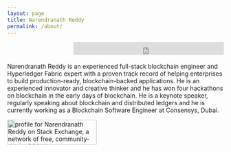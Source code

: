 ```yaml
---
layout: page
title: Narendranath Reddy
permalink: /about/
---
```

<iframe align="right" src="https://ghbtns.com/github-btn.html?user=narendranathreddythota&type=follow&count=true&size=large" frameborder="0" scrolling="0" width="350" height="30" title="GitHub"></iframe>
<br>
<br>

<p>Narendranath Reddy is an experienced full-stack blockchain engineer and Hyperledger Fabric expert with a proven track record of helping enterprises to build production-ready, blockchain-backed applications. He is an experienced innovator and creative thinker and he has won four hackathons on blockchain in the early days of blockchain. He is a keynote speaker, regularly speaking about blockchain and distributed ledgers and he is currently working as a Blockchain Software Engineer at Consensys, Dubai.</p>

<a  href="https://stackexchange.com/users/13226109"><img src="https://stackexchange.com/users/flair/13226109.png" width="208" height="58" alt="profile for Narendranath Reddy on Stack Exchange, a network of free, community-driven Q&amp;A sites" title="profile for Narendranath Reddy on Stack Exchange, a network of free, community-driven Q&amp;A sites"></a>

<script type="text/javascript">
_linkedin_partner_id = "2219468";
window._linkedin_data_partner_ids = window._linkedin_data_partner_ids || [];
window._linkedin_data_partner_ids.push(_linkedin_partner_id);
</script><script type="text/javascript">
(function(){var s = document.getElementsByTagName("script")[0];
var b = document.createElement("script");
b.type = "text/javascript";b.async = true;
b.src = "https://snap.licdn.com/li.lms-analytics/insight.min.js";
s.parentNode.insertBefore(b, s);})();
</script>
<noscript>
<img height="1" width="1" style="display:none;" alt="" src="https://px.ads.linkedin.com/collect/?pid=2219468&fmt=gif" />
</noscript>